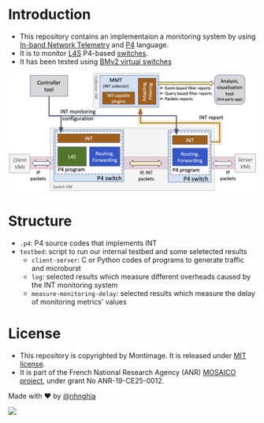 # Introduction

- This repository contains an implementaion a monitoring system by using [In-band Network Telemetry](https://p4.org/p4-spec/docs/INT_v2_1.pdf) and [P4](https://p4.org) language.
- It is to monitor [L4S](https://datatracker.ietf.org/doc/draft-ietf-tsvwg-l4s-arch) P4-based [switches](https://ieeexplore.ieee.org/document/9631539).
- It has been tested using [BMv2 virtual switches](https://github.com/p4lang/behavioral-model)

<img src=https://raw.githubusercontent.com/mosaico-anr/p4-int-l4s/main/archi_monitoring.jpg width=600px>

# Structure

- `.p4`: P4 source codes that implements INT
- `testbed`: script to run our internal testbed and some seletected results
   + `client-server`: C or Python codes of programs to generate traffic and microburst
   + `log`: selected results which measure different overheads caused by the INT monitoring system
   + `measure-monitoring-delay`: selected results which measure the delay of monitoring metrics' values
   

# License

- This repository is copyrighted by Montimage. It is released under [MIT license](./LICENSE).
- It is part of the French National Research Agency (ANR) [MOSAICO project](https://www.mosaico-project.org/), under grant No ANR-19-CE25-0012.



Made with ❤️ by [@nhnghia](https://github.com/nhnghia) 

![](https://komarev.com/ghpvc/?username=mosaico-anr-p4-int-l4s&style=flat-square&label=Page+Views)
